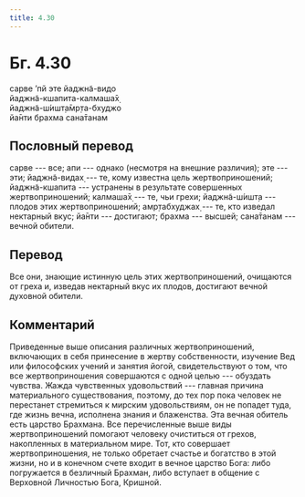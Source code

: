 ```yaml
---
title: 4.30
---
```


# Бг. 4.30
сарве ’пй эте йаджн̃а-видо<br/>
йаджн̃а-кшапита-калмаша̄х̣<br/>
йаджн̃а-ш́ишт̣а̄мр̣та-бхуджо<br/>
йа̄нти брахма сана̄танам
## Пословный перевод

сарве --- все; апи --- однако (несмотря на внешние различия); эте ---
эти; йаджн̃а-видах̣ --- те, кому известна цель жертвоприношений;
йаджн̃а-кшапита --- устранены в результате совершенных жертвоприношений;
калмаша̄х̣ --- те, чьи грехи; йаджн̃а-ш́ишт̣а --- плодов этих
жертвоприношений; амр̣табхуджах̣ --- те, кто изведал нектарный вкус; йа̄нти
--- достигают; брахма --- высшей; сана̄танам --- вечной обители.

## Перевод

Все они, знающие истинную цель этих жертвоприношений, очищаются от греха
и, изведав нектарный вкус их плодов, достигают вечной духовной обители.

## Комментарий

Приведенные выше описания различных жертвоприношений, включающих в себя
принесение в жертву собственности, изучение Вед или философских учений и
занятия йогой, свидетельствуют о том, что все жертвоприношения
совершаются с одной целью --- обуздать чувства. Жажда чувственных
удовольствий --- главная причина материального существования, поэтому,
до тех пор пока человек не перестанет стремиться к мирским
удовольствиям, он не попадет туда, где жизнь вечна, исполнена знания и
блаженства. Эта вечная обитель есть царство Брахмана. Все перечисленные
выше виды жертвоприношений помогают человеку очиститься от грехов,
накопленных в материальном мире. Тот, кто совершает жертвоприношения, не
только обретает счастье и богатство в этой жизни, но и в конечном счете
входит в вечное царство Бога: либо погружается в безличный Брахман, либо
вступает в общение с Верховной Личностью Бога, Кришной.
